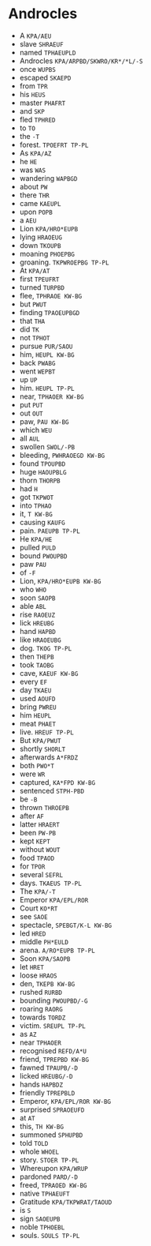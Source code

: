 # Androcles

* A `KPA/AEU`
* slave `SHRAEUF`
* named `TPHAEUPLD`
* Androcles `KPA/ARPBD/SKWRO/KR*/*L/-S`
* once `WUPBS`
* escaped `SKAEPD`
* from `TPR`
* his `HEUS`
* master `PHAFRT`
* and `SKP`
* fled `TPHRED`
* to `TO`
* the `-T`
* forest. `TPOEFRT TP-PL`
* As `KPA/AZ`
* he `HE`
* was `WAS`
* wandering `WAPBGD`
* about `PW`
* there `THR`
* came `KAEUPL`
* upon `POPB`
* a `AEU`
* Lion `KPA/HRO*EUPB`
* lying `HRAOEUG`
* down `TKOUPB`
* moaning `PHOEPBG`
* groaning. `TKPWROEPBG TP-PL`
* At `KPA/AT`
* first `TPEUFRT`
* turned `TURPBD`
* flee, `TPHRAOE KW-BG`
* but `PWUT`
* finding `TPAOEUPBGD`
* that `THA`
* did `TK`
* not `TPHOT`
* pursue `PUR/SAOU`
* him, `HEUPL KW-BG`
* back `PWABG`
* went `WEPBT`
* up `UP`
* him. `HEUPL TP-PL`
* near, `TPHAOER KW-BG`
* put `PUT`
* out `OUT`
* paw, `PAU KW-BG`
* which `WEU`
* all `AUL`
* swollen `SWOL/-PB`
* bleeding, `PWHRAOEGD KW-BG`
* found `TPOUPBD`
* huge `HAOUPBLG`
* thorn `THORPB`
* had `H`
* got `TKPWOT`
* into `TPHAO`
* it, `T KW-BG`
* causing `KAUFG`
* pain. `PAEUPB TP-PL`
* He `KPA/HE`
* pulled `PULD`
* bound `PWOUPBD`
* paw `PAU`
* of `-F`
* Lion, `KPA/HRO*EUPB KW-BG`
* who `WHO`
* soon `SAOPB`
* able `ABL`
* rise `RAOEUZ`
* lick `HREUBG`
* hand `HAPBD`
* like `HRAOEUBG`
* dog. `TKOG TP-PL`
* then `THEPB`
* took `TAOBG`
* cave, `KAEUF KW-BG`
* every `EF`
* day `TKAEU`
* used `AOUFD`
* bring `PWREU`
* him `HEUPL`
* meat `PHAET`
* live. `HREUF TP-PL`
* But `KPA/PWUT`
* shortly `SHORLT`
* afterwards `A*FRDZ`
* both `PWO*T`
* were `WR`
* captured, `KA*FPD KW-BG`
* sentenced `STPH-PBD`
* be `-B`
* thrown `THROEPB`
* after `AF`
* latter `HRAERT`
* been `PW-PB`
* kept `KEPT`
* without `WOUT`
* food `TPAOD`
* for `TPOR`
* several `SEFRL`
* days. `TKAEUS TP-PL`
* The `KPA/-T`
* Emperor `KPA/EPL/ROR`
* Court `KO*RT`
* see `SAOE`
* spectacle, `SPEBGT/K-L KW-BG`
* led `HRED`
* middle `PH*EULD`
* arena. `A/RO*EUPB TP-PL`
* Soon `KPA/SAOPB`
* let `HRET`
* loose `HRAOS`
* den, `TKEPB KW-BG`
* rushed `RURBD`
* bounding `PWOUPBD/-G`
* roaring `RAORG`
* towards `TORDZ`
* victim. `SREUPL TP-PL`
* as `AZ`
* near `TPHAOER`
* recognised `REFD/A*U`
* friend, `TPREPBD KW-BG`
* fawned `TPAUPB/-D`
* licked `HREUBG/-D`
* hands `HAPBDZ`
* friendly `TPREPBLD`
* Emperor, `KPA/EPL/ROR KW-BG`
* surprised `SPRAOEUFD`
* at `AT`
* this, `TH KW-BG`
* summoned `SPHUPBD`
* told `TOLD`
* whole `WHOEL`
* story. `STOER TP-PL`
* Whereupon `KPA/WRUP`
* pardoned `PARD/-D`
* freed, `TPRAOED KW-BG`
* native `TPHAEUFT`
* Gratitude `KPA/TKPWRAT/TAOUD`
* is `S`
* sign `SAOEUPB`
* noble `TPHOEBL`
* souls. `SOULS TP-PL`
